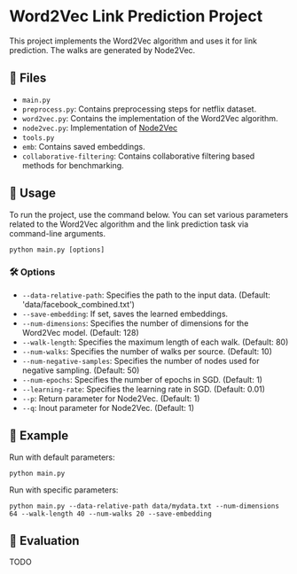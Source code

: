 # Word2Vec Link Prediction Project

This project implements the Word2Vec algorithm and uses it for link prediction. The walks are generated by Node2Vec. 

## 📁 Files
- `main.py`
- `preprocess.py`: Contains preprocessing steps for netflix dataset.
- `word2vec.py`: Contains the implementation of the Word2Vec algorithm.
- `node2vec.py`: Implementation of [Node2Vec](https://github.com/aditya-grover/node2vec/tree/master) 
- `tools.py`
- `emb`: Contains saved embeddings.
- `collaborative-filtering`: Contains collaborative filtering based methods for benchmarking.

## 🔧 Usage

To run the project, use the command below. You can set various parameters related to the Word2Vec algorithm and the link prediction task via command-line arguments.

```shell
python main.py [options]
```

### 🛠️ Options
- `--data-relative-path`: Specifies the path to the input data. (Default: 'data/facebook_combined.txt')
- `--save-embedding`: If set, saves the learned embeddings.
- `--num-dimensions`: Specifies the number of dimensions for the Word2Vec model. (Default: 128)
- `--walk-length`: Specifies the maximum length of each walk. (Default: 80)
- `--num-walks`: Specifies the number of walks per source. (Default: 10)
- `--num-negative-samples`: Specifies the number of nodes used for negative sampling. (Default: 50)
- `--num-epochs`: Specifies the number of epochs in SGD. (Default: 1)
- `--learning-rate`: Specifies the learning rate in SGD. (Default: 0.01)
- `--p`: Return parameter for Node2Vec. (Default: 1)
- `--q`: Inout parameter for Node2Vec. (Default: 1)

## 🚀 Example

Run with default parameters:
```shell
python main.py
```

Run with specific parameters:
```shell
python main.py --data-relative-path data/mydata.txt --num-dimensions 64 --walk-length 40 --num-walks 20 --save-embedding
```

## 🧪 Evaluation 
TODO
